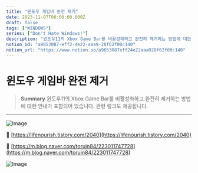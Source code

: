 ```yaml
---
title: "윈도우 게임바 완전 제거"
date: 2023-11-07T00:00:00.000Z
draft: false
tags: ["WINDOWS"]
series: ["Don't Hate Windows!"]
description: "윈도우11의 Xbox Game Bar를 비활성화하고 완전히 제거하는 방법에 대한 안내가 포함되어 있습니다. 관련 링크도 제공됩니다."
notion_id: "a9053087-eff2-4e22-aaa9-28f62f00c140"
notion_url: "https://www.notion.so/a9053087eff24e22aaa928f62f00c140"
---
```


# 윈도우 게임바 완전 제거

> **Summary**
> 윈도우11의 Xbox Game Bar를 비활성화하고 완전히 제거하는 방법에 대한 안내가 포함되어 있습니다. 관련 링크도 제공됩니다.

---

![Image](https://prod-files-secure.s3.us-west-2.amazonaws.com/09ccd4d5-876c-4bba-bbdf-cc77a0a11257/91eef4bb-26f3-4821-830e-d84e6a5247d1/Untitled.png?X-Amz-Algorithm=AWS4-HMAC-SHA256&X-Amz-Content-Sha256=UNSIGNED-PAYLOAD&X-Amz-Credential=ASIAZI2LB4665VFPRZPI%2F20250724%2Fus-west-2%2Fs3%2Faws4_request&X-Amz-Date=20250724T115855Z&X-Amz-Expires=3600&X-Amz-Security-Token=IQoJb3JpZ2luX2VjEAMaCXVzLXdlc3QtMiJHMEUCIQC5zduoxVrwPfBIfISr4C6zaglq4kfCvp7LvY4cI3r72wIgDEYMeXUTO2sH7j2P9bAlIeSnkKSN1XDasmXbLH%2BtGwgq%2FwMILBAAGgw2Mzc0MjMxODM4MDUiDECoBrkxvvV5zf35tyrcA4ceSR6D0R1GksL%2BBFvlB9p0mvxwXBIHDgSVq1jJNFwfkt6vEIFzVf6N3xvapBkCW03CNPphq7rqNp%2F97i7sW8%2B9Gk4rjipmqRCbfss5AIzMJ9bEr%2F3FybNVxSEEcaoa%2BnNAex3SqBnB%2FFyorVIiwpt3NaKbyJ7jYQtIgJEzvWSzH1K5i4HG0rj0C%2FvaG3A1RVjU9fpGfTV7j%2Bh0OCrNHV26vrLr5PONmKsjpesS%2Fo2oq%2BfYnorlvQlgUuL79KMCbnkcjfnmrzzwpyWEg6WDfGy9ASsmirfl%2BeehK13bLQjP6BNLid88qRb2lyzZ%2BThaPcCDhT7S1wDjq%2FgGdumRAWbuUcNqYIU6DNJVm1VRGZK0yvKUAkygsU1xvcnhbaWAb463LsVveupusY7WDaZ9VEDIP%2Bf3r0UOfeg8JzjZLnSG%2BSMW1IO775kgJJGkJjDJSKMXbcS6mNt8TqfpL8FG6RChZVDaNCuut3VDJLhKUjHv2UU9oQlNqz5g6J%2FVyJs4YGvgOqq4qd4ExE5h6QvkgPPLtXwJ6LNELYo6Y%2FcH0nT0NLFZHgTa6fTfXMPtpDXVdn6pfFifyQI2BPx1ym58HR37wTAo7hzjmdcXCsUL88I8TmL9nJT6murtCsYiMJybiMQGOqUBuUzwXd2o2w%2Fpc63yKGC8JVvdWQUuks%2FvEYls%2F4xbg%2F4G9kI3JsQMROlv5ro2jJis3qjbUH8Ewa3nP8XwuNLA1MuepP6smwWOdsAyphMlp8Oa%2B3y2mA%2B2XyUBEqGe5OoUfIw7e3IIhTAryysjrlsTrWRdez4Rj%2FRK7uFYvW0IKk8DGEZ%2B%2BIVDAyUs6BTU3jQsH4eCudJG4WhfQy9lu%2Fzk8E241acF&X-Amz-Signature=1e95ee3098b8db614153cf2ce3154903b6d3549fe2d3b11a99cb80927ea1c056&X-Amz-SignedHeaders=host&x-amz-checksum-mode=ENABLED&x-id=GetObject)


🔗 [https://lifenourish.tistory.com/2040](https://lifenourish.tistory.com/2040)

🔗 [https://m.blog.naver.com/toruin84/223011747728](https://m.blog.naver.com/toruin84/223011747728)

![Image](https://prod-files-secure.s3.us-west-2.amazonaws.com/09ccd4d5-876c-4bba-bbdf-cc77a0a11257/6e87c0f1-b794-41d7-a0cc-79dce053500c/image.png?X-Amz-Algorithm=AWS4-HMAC-SHA256&X-Amz-Content-Sha256=UNSIGNED-PAYLOAD&X-Amz-Credential=ASIAZI2LB4665VFPRZPI%2F20250724%2Fus-west-2%2Fs3%2Faws4_request&X-Amz-Date=20250724T115855Z&X-Amz-Expires=3600&X-Amz-Security-Token=IQoJb3JpZ2luX2VjEAMaCXVzLXdlc3QtMiJHMEUCIQC5zduoxVrwPfBIfISr4C6zaglq4kfCvp7LvY4cI3r72wIgDEYMeXUTO2sH7j2P9bAlIeSnkKSN1XDasmXbLH%2BtGwgq%2FwMILBAAGgw2Mzc0MjMxODM4MDUiDECoBrkxvvV5zf35tyrcA4ceSR6D0R1GksL%2BBFvlB9p0mvxwXBIHDgSVq1jJNFwfkt6vEIFzVf6N3xvapBkCW03CNPphq7rqNp%2F97i7sW8%2B9Gk4rjipmqRCbfss5AIzMJ9bEr%2F3FybNVxSEEcaoa%2BnNAex3SqBnB%2FFyorVIiwpt3NaKbyJ7jYQtIgJEzvWSzH1K5i4HG0rj0C%2FvaG3A1RVjU9fpGfTV7j%2Bh0OCrNHV26vrLr5PONmKsjpesS%2Fo2oq%2BfYnorlvQlgUuL79KMCbnkcjfnmrzzwpyWEg6WDfGy9ASsmirfl%2BeehK13bLQjP6BNLid88qRb2lyzZ%2BThaPcCDhT7S1wDjq%2FgGdumRAWbuUcNqYIU6DNJVm1VRGZK0yvKUAkygsU1xvcnhbaWAb463LsVveupusY7WDaZ9VEDIP%2Bf3r0UOfeg8JzjZLnSG%2BSMW1IO775kgJJGkJjDJSKMXbcS6mNt8TqfpL8FG6RChZVDaNCuut3VDJLhKUjHv2UU9oQlNqz5g6J%2FVyJs4YGvgOqq4qd4ExE5h6QvkgPPLtXwJ6LNELYo6Y%2FcH0nT0NLFZHgTa6fTfXMPtpDXVdn6pfFifyQI2BPx1ym58HR37wTAo7hzjmdcXCsUL88I8TmL9nJT6murtCsYiMJybiMQGOqUBuUzwXd2o2w%2Fpc63yKGC8JVvdWQUuks%2FvEYls%2F4xbg%2F4G9kI3JsQMROlv5ro2jJis3qjbUH8Ewa3nP8XwuNLA1MuepP6smwWOdsAyphMlp8Oa%2B3y2mA%2B2XyUBEqGe5OoUfIw7e3IIhTAryysjrlsTrWRdez4Rj%2FRK7uFYvW0IKk8DGEZ%2B%2BIVDAyUs6BTU3jQsH4eCudJG4WhfQy9lu%2Fzk8E241acF&X-Amz-Signature=71cce1a4845cfc63a55f829563c448ea1a4ea3f36448f817e95a816af1f1fccb&X-Amz-SignedHeaders=host&x-amz-checksum-mode=ENABLED&x-id=GetObject)

